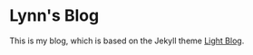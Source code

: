 # Lynn's Blog

This is my blog, which is based on the Jekyll theme [Light Blog](https://github.com/lynn9388/light-blog).
